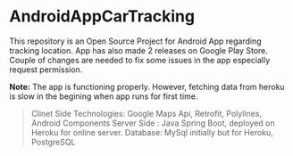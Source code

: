 # AndroidAppCarTracking

This repository is an Open Source Project for Android App regarding tracking location. App has also made 2 releases on Google
Play Store. Couple of changes are needed to fix some issues in the app especially request permission.

**Note:** The app is functioning properly. However, fetching data from heroku is slow in the begining when app runs for first time.

> Clinet Side Technologies: Google Maps Api, Retrofit, Polylines, Android Components
> Server Side : Java Spring Boot, deployed on Heroku for online server.
> Database: MySql initially but for Heroku, PostgreSQL
